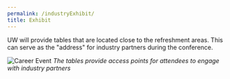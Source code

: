```yaml
---
permalink: /industryExhibit/
title: Exhibit
---
```


UW will provide tables that are located close to the refreshment areas. This can serve as the "address" for industry partners during the conference.

![Career Event](https://environment.uw.edu/wp-content/uploads/2020/05/IMG_4310-1536x1024.jpg)
*The tables provide access points for attendees to engage with industry partners*
